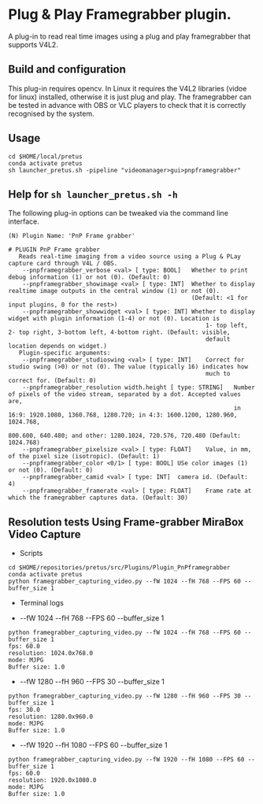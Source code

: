 # Plug & Play Framegrabber plugin.
A plug-in to read real time images using a plug and play framegrabber that supports V4L2.

## Build and configuration
This plug-in requires opencv. In Linux it requires the V4L2 libraries (vidoe for linux) installed, otherwise it is just plug and play.
The framegrabber can be tested in advance with OBS or VLC players to check that it is correctly recognised by the system.


## Usage
``` 
cd $HOME/local/pretus
conda activate pretus
sh launcher_pretus.sh -pipeline "videomanager>gui>pnpframegrabber"  
```

## Help for `sh launcher_pretus.sh -h`
The following plug-in options can be tweaked via the command line interface.
```
(N) Plugin Name: 'PnP Frame grabber'

# PLUGIN PnP Frame grabber
   Reads real-time imaging from a video source using a Plug & PLay capture card through V4L / OBS.
	--pnpframegrabber_verbose <val> [ type: BOOL]	Whether to print debug information (1) or not (0). (Default: 0) 
	--pnpframegrabber_showimage <val> [ type: INT]	Whether to display realtime image outputs in the central window (1) or not (0). 
                                               		(Default: <1 for input plugins, 0 for the rest>) 
	--pnpframegrabber_showwidget <val> [ type: INT]	Whether to display widget with plugin information (1-4) or not (0). Location is 
                                                		1- top left, 2- top right, 3-bottom left, 4-bottom right. (Default: visible, 
                                                		default location depends on widget.) 
   Plugin-specific arguments:
	--pnpframegrabber_studioswing <val> [ type: INT]	Correct for studio swing (>0) or not (0). The value (typically 16) indicates how 
                                                 		much to correct for. (Default: 0) 
	--pnpframegrabber_resolution width.height [ type: STRING]	Number of pixels of the video stream, separated by a dot. Accepted values are, 
                                                          		in 16:9: 1920.1080, 1360.768, 1280.720; in 4:3: 1600.1200, 1280.960, 1024.768, 
                                                          		800.600, 640.480; and other: 1280.1024, 720.576, 720.480 (Default: 1024.768) 
	--pnpframegrabber_pixelsize <val> [ type: FLOAT]	Value, in mm, of the pixel size (isotropic). (Default: 1) 
	--pnpframegrabber_color <0/1> [ type: BOOL]	USe color images (1) or not (0). (Default: 0) 
	--pnpframegrabber_camid <val> [ type: INT]	camera id. (Default: 4) 
	--pnpframegrabber_framerate <val> [ type: FLOAT]	Frame rate at which the framegrabber captures data. (Default: 30) 

```

## Resolution tests Using Frame-grabber MiraBox Video Capture
* Scripts 
```
cd $HOME/repositories/pretus/src/Plugins/Plugin_PnPframegrabber
conda activate pretus 
python framegrabber_capturing_video.py --fW 1024 --fH 768 --FPS 60 --buffer_size 1 
```

* Terminal logs

 * --fW 1024 --fH 768 --FPS 60 --buffer_size 1 
``` 
python framegrabber_capturing_video.py --fW 1024 --fH 768 --FPS 60 --buffer_size 1 
fps: 60.0
resolution: 1024.0x768.0
mode: MJPG
Buffer size: 1.0
```

 * --fW 1280 --fH 960 --FPS 30 --buffer_size 1
``` 
python framegrabber_capturing_video.py --fW 1280 --fH 960 --FPS 30 --buffer_size 1
fps: 30.0
resolution: 1280.0x960.0
mode: MJPG
Buffer size: 1.0
``` 

 * --fW 1920 --fH 1080 --FPS 60 --buffer_size 1
``` 
python framegrabber_capturing_video.py --fW 1920 --fH 1080 --FPS 60 --buffer_size 1
fps: 60.0
resolution: 1920.0x1080.0
mode: MJPG
Buffer size: 1.0
```